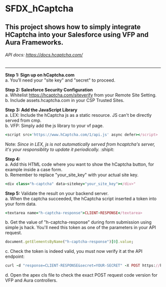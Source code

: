 # SFDX_hCaptcha
## This project shows how to simply integrate HCaptcha into your Salesforce using VFP and Aura Frameworks.

###### API docs: https://docs.hcaptcha.com/ <br/>

*******************************************************************************************************
**Step 1: Sign up on hCaptcha.com** <br/>
  a. You’ll need your "site key" and "secret" to proceed.

**Step 2: Salesforce Security Configuration** <br/>
  a. Whitelist https://hcaptcha.com/siteverify from your Remote Site Setting. <br/>
  b. Include assets.hcaptcha.com in your CSP Trusted Sites.

**Step 3: Add the JavaScript Library** <br/>
  a. LEX: Include the hCaptcha js as a static resource. JS can't be directly served from cmp. <br/>
  b. VFP: Simply add the js library to your vf page.<br/>

 ```ruby
 <script src='https://www.hCaptcha.com/1/api.js' async defer></script>
  ```
Note: *Since in LEX, js is not automatically served from hcaptcha's server, it's your responsiblity to update it periodically.* :shipit:

**Step 4:** <br/>
 a. Add this HTML code where you want to show the hCaptcha button, for example inside a case form. <br/>
 b. Remember to replace "your_site_key" with your actual site key. <br/>
 
 ```ruby
 <div class="h-captcha" data-sitekey="your_site_key"></div>"
 ```
 
**Step 5:** Validate the result on your backend server. <br/>
 a. When the captcha succeeded, the hCaptcha script inserted a token into your form data.
  ```ruby
 <textarea name="h-captcha-response">CLIENT-RESPONSE</textarea>
  ```
 b. Get the value of "h-captcha-response" during form submission using simple js hack. You'll need this token as one of the parameters in your API request.
  ```ruby
  document.getElementsByName("h-captcha-response")[0].value;
   ```
 c. Check the token is indeed valid, you must now verify it at the API endpoint:
  ```ruby
 curl -d "response=CLIENT-RESPONSE&secret=YOUR-SECRET" -X POST https://hcaptcha.com/siteverify
  ```
  d. Open the apex cls file to check the exact POST request code version for VFP and Aura controllers.
